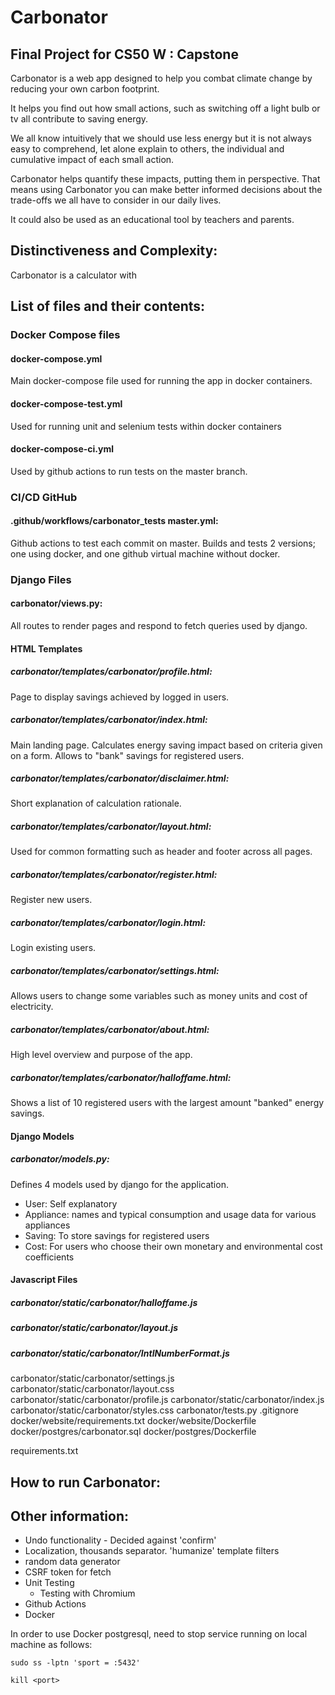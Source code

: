 # Carbonator
## Final Project for CS50 W : Capstone

Carbonator is a web app designed to help you combat climate change by reducing your own carbon footprint.

It helps you find out how small actions, such as switching off a light bulb or tv all contribute to saving energy.

We all know intuitively that we should use less energy but it is not always
easy to comprehend, let alone explain to others, the individual and cumulative impact of each small action.

Carbonator helps quantify these impacts, putting them in perspective. That means using Carbonator 
you can make better informed decisions about the trade-offs we all have to consider 
in our daily lives.

It could also be used as an educational tool by teachers and parents.

## Distinctiveness and Complexity:

Carbonator is a calculator with 





## List of files and their contents:

### Docker Compose files
#### docker-compose.yml
Main docker-compose file used for running the app in docker containers.

#### docker-compose-test.yml
Used for running unit and selenium tests within docker containers

#### docker-compose-ci.yml
Used by github actions to run tests on the master branch.

### CI/CD GitHub 
#### .github/workflows/carbonator_tests master.yml:
Github actions to test each commit on master. Builds and tests 2 versions; one using docker, and one github virtual machine without docker. 

### Django Files

#### carbonator/views.py:
All routes to render pages and respond to fetch queries used by django.

#### HTML Templates
##### carbonator/templates/carbonator/profile.html:
Page to display savings achieved by logged in users.

##### carbonator/templates/carbonator/index.html:
Main landing page. Calculates energy saving impact based on criteria given on a form. Allows to "bank" savings for registered users.

##### carbonator/templates/carbonator/disclaimer.html:
Short explanation of calculation rationale.

##### carbonator/templates/carbonator/layout.html:
Used for common formatting such as header and footer across all pages.

##### carbonator/templates/carbonator/register.html:
Register new users.

##### carbonator/templates/carbonator/login.html:
Login existing users.

##### carbonator/templates/carbonator/settings.html:
Allows users to change some variables such as money units and cost of electricity.

##### carbonator/templates/carbonator/about.html:
High level overview and purpose of the app.

##### carbonator/templates/carbonator/halloffame.html:
Shows a list of 10 registered users with the largest amount "banked" energy savings.

#### Django Models
##### carbonator/models.py:
Defines 4 models used by django for the application.
- User: Self explanatory
- Appliance: names and typical consumption and usage data for various appliances
- Saving: To store savings for registered users
- Cost: For users who choose their own monetary and environmental cost coefficients

#### Javascript Files

##### carbonator/static/carbonator/halloffame.js

##### carbonator/static/carbonator/layout.js

##### carbonator/static/carbonator/IntlNumberFormat.js

carbonator/static/carbonator/settings.js
carbonator/static/carbonator/layout.css
carbonator/static/carbonator/profile.js
carbonator/static/carbonator/index.js
carbonator/static/carbonator/styles.css
carbonator/tests.py
.gitignore
docker/website/requirements.txt
docker/website/Dockerfile
docker/postgres/carbonator.sql
docker/postgres/Dockerfile


requirements.txt

## How to run Carbonator:




## Other information:


- Undo functionality - Decided against 'confirm'
- Localization, thousands separator. 'humanize' template filters
- random data generator
- CSRF token for fetch
- Unit Testing
  - Testing with Chromium
- Github Actions
- Docker


In order to use Docker postgresql, need to stop service running on local machine as follows:
```
sudo ss -lptn 'sport = :5432'

kill <port>
```
